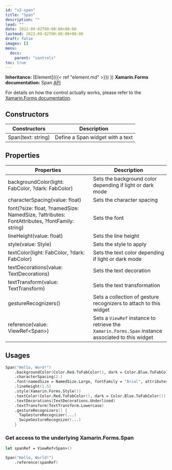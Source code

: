 ```yaml
---
id: "v2-span"
title: "Span"
description: ""
lead: ""
date: 2022-09-02T00:00:00+00:00
lastmod: 2022-09-02T00:00:00+00:00
draft: false
images: []
menu:
  docs:
    parent: "controls"
toc: true
---
```


**Inheritance:** [Element]({{< ref "element.md" >}}) }) 
**Xamarin.Forms documentation:** Span [API](https://docs.microsoft.com/en-us/dotnet/api/xamarin.forms.span)

For details on how the control actually works, please refer to the [Xamarin.Forms documentation](https://docs.microsoft.com/en-us/dotnet/api/xamarin.forms.span).

## Constructors

| Constructors | Description |
|--|--|
| Span(text: string) | Define a Span widget with a text |

## Properties

| Properties | Description |
|--|--|
| backgroundColor(light: FabColor, ?dark: FabColor) | Sets the background color depending if light or dark mode |
| characterSpacing(value: float) | Sets the character spacing |
| font(?size: float, ?namedSize: NamedSize, ?attributes: FontAttributes, ?fontFamily: string) | Sets the font |
| lineHeight(value: float) | Sets the line height |
| style(value: Style) | Sets the style to apply |
| textColor(light: FabColor, ?dark: FabColor) | Sets the text color depending if light or dark mode |
| textDecorations(value: TextDecorations) | Sets the text decoration |
| textTransform(value: TextTransform) | Sets the text transformation |
| gestureRecognizers() | Sets a collection of gesture recognizers to attach to this widget |
| reference(value: ViewRef&lt;Span&gt;) | Sets a `ViewRef` instance to retrieve the `Xamarin.Forms.Span` instance associated to this widget |

## Usages

```fs
Span("Hello, Word!")
    .backgroundColor(Color.Red.ToFabColor(), dark = Color.Blue.ToFabColor())  
    .characterSpacing(2.)   
    .font(namedSize = NamedSize.Large, fontFamily = "Arial", attributes = FontAttributes.Bold)
    .lineHeight(1.5) 
    .style(Xamarin.Forms.Style())  
    .textColor(Color.Red.ToFabColor(), dark = Color.Blue.ToFabColor()) 
    .textDecorations(TextDecorations.Underlined) 
    .textTransform(TextTransform.Lowercase) 
    .gestureRecognizers() {
      TapGestureRecognizer(...)
      SwipeGestureRecognizer(...)
    }
```

### Get access to the underlying Xamarin.Forms.Span

```fs
let spanRef = ViewRef<Span>()

Span("Hello, World!")
    .reference(spanRef) 
```
